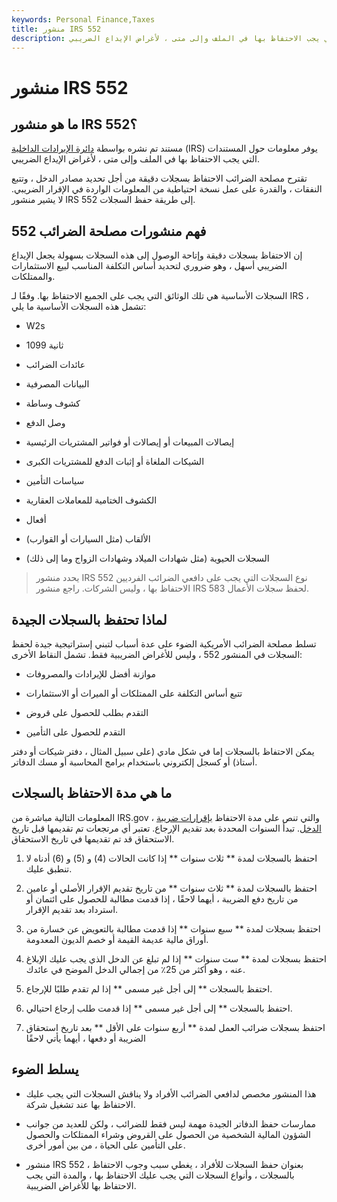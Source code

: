 ```yaml
---
keywords: Personal Finance,Taxes
title: منشور IRS 552
description: مستند نشرته مصلحة الضرائب الأمريكية يوفر معلومات للأفراد بشأن المستندات التي يجب الاحتفاظ بها في الملف وإلى متى ، لأغراض الإيداع الضريبي.
---
```


# منشور IRS 552
## ما هو منشور IRS 552؟

مستند تم نشره بواسطة [دائرة الإيرادات الداخلية](/irs) (IRS) يوفر معلومات حول المستندات التي يجب الاحتفاظ بها في الملف وإلى متى ، لأغراض الإيداع الضريبي.

تقترح مصلحة الضرائب الاحتفاظ بسجلات دقيقة من أجل تحديد مصادر الدخل ، وتتبع النفقات ، والقدرة على عمل نسخة احتياطية من المعلومات الواردة في الإقرار الضريبي. لا يشير منشور IRS 552 إلى طريقة حفظ السجلات.

## فهم منشورات مصلحة الضرائب 552

إن الاحتفاظ بسجلات دقيقة وإتاحة الوصول إلى هذه السجلات بسهولة يجعل الإيداع الضريبي أسهل ، وهو ضروري لتحديد أساس التكلفة المناسب لبيع الاستثمارات والممتلكات.

السجلات الأساسية هي تلك الوثائق التي يجب على الجميع الاحتفاظ بها. وفقًا لـ IRS ، تشمل هذه السجلات الأساسية ما يلي:

- W2s

- 1099 ثانية

- عائدات الضرائب

- البيانات المصرفية

- كشوف وساطة

- وصل الدفع

- إيصالات المبيعات أو إيصالات أو فواتير المشتريات الرئيسية

- الشيكات الملغاة أو إثبات الدفع للمشتريات الكبرى

- سياسات التأمين

- الكشوف الختامية للمعاملات العقارية

- أفعال

- الألقاب (مثل السيارات أو القوارب)

- السجلات الحيوية (مثل شهادات الميلاد وشهادات الزواج وما إلى ذلك)

> يحدد منشور IRS 552 نوع السجلات التي يجب على دافعي الضرائب الفرديين الاحتفاظ بها ، وليس الشركات. راجع منشور IRS 583 لحفظ سجلات الأعمال.

>

## لماذا تحتفظ بالسجلات الجيدة

تسلط مصلحة الضرائب الأمريكية الضوء على عدة أسباب لتبني إستراتيجية جيدة لحفظ السجلات في المنشور 552 ، وليس للأغراض الضريبية فقط. تشمل النقاط الأخرى:

- موازنة أفضل للإيرادات والمصروفات

- تتبع أساس التكلفة على الممتلكات أو الميراث أو الاستثمارات

- التقدم بطلب للحصول على قروض

- التقدم للحصول على التأمين

يمكن الاحتفاظ بالسجلات إما في شكل مادي (على سبيل المثال ، دفتر شيكات أو دفتر أستاذ) أو كسجل إلكتروني باستخدام برامج المحاسبة أو مسك الدفاتر.

## ما هي مدة الاحتفاظ بالسجلات

المعلومات التالية مباشرة من IRS.gov ، والتي تنص على مدة الاحتفاظ [بإقرارات ضريبة الدخل](/incometax). تبدأ السنوات المحددة بعد تقديم الإرجاع. تعتبر أي مرتجعات تم تقديمها قبل تاريخ الاستحقاق قد تم تقديمها في تاريخ الاستحقاق.

1. احتفظ بالسجلات لمدة ** ثلاث سنوات ** إذا كانت الحالات (4) و (5) و (6) أدناه لا تنطبق عليك.

1. احتفظ بالسجلات لمدة ** ثلاث سنوات ** من تاريخ تقديم الإقرار الأصلي أو عامين من تاريخ دفع الضريبة ، أيهما لاحقًا ، إذا قدمت مطالبة للحصول على ائتمان أو استرداد بعد تقديم الإقرار.

1. احتفظ بسجلات لمدة ** سبع سنوات ** إذا قدمت مطالبة بالتعويض عن خسارة من أوراق مالية عديمة القيمة أو خصم الديون المعدومة.

1. احتفظ بسجلات لمدة ** ست سنوات ** إذا لم تبلغ عن الدخل الذي يجب عليك الإبلاغ عنه ، وهو أكثر من 25٪ من إجمالي الدخل الموضح في عائدك.

1. احتفظ بالسجلات ** إلى أجل غير مسمى ** إذا لم تقدم طلبًا للإرجاع.

1. احتفظ بالسجلات ** إلى أجل غير مسمى ** إذا قدمت طلب إرجاع احتيالي.

1. احتفظ بسجلات ضرائب العمل لمدة ** أربع سنوات على الأقل ** بعد تاريخ استحقاق الضريبة أو دفعها ، أيهما يأتي لاحقًا

## يسلط الضوء

- هذا المنشور مخصص لدافعي الضرائب الأفراد ولا يناقش السجلات التي يجب عليك الاحتفاظ بها عند تشغيل شركة.

- ممارسات حفظ الدفاتر الجيدة مهمة ليس فقط للضرائب ، ولكن للعديد من جوانب الشؤون المالية الشخصية من الحصول على القروض وشراء الممتلكات والحصول على التأمين على الحياة ، من بين أمور أخرى.

- منشور IRS 552 ، بعنوان حفظ السجلات للأفراد ، يغطي سبب وجوب الاحتفاظ بالسجلات ، وأنواع السجلات التي يجب عليك الاحتفاظ بها ، والمدة التي يجب الاحتفاظ بها للأغراض الضريبية.

